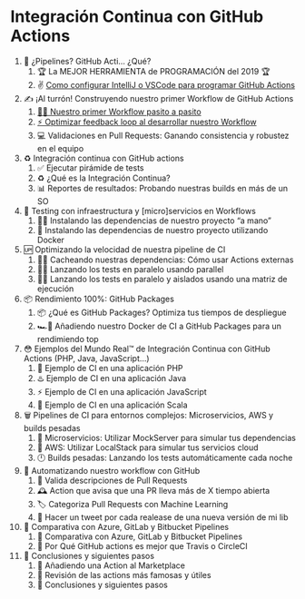 # Integración Continua con GitHub Actions

1. 😬 ¿Pipelines? GitHub Acti… ¿Qué?
    1. 🏆 La MEJOR HERRAMIENTA de PROGRAMACIÓN del 2019 🏆
    2. ✌️ [Como configurar IntelliJ o VSCode para programar GitHub Actions](./notes/1-configurando-editor.md)
2. ✍️ ¡Al turrón! Construyendo nuestro primer Workflow de GitHub Actions
    1. [🏋️‍♀️ Nuestro primer Workflow pasito a pasito](./notes/2-nuestro-primer-workflow.md)
    2. [⚡️ Optimizar feedback loop al desarrollar nuestro Workflow](./notes/3-optimizar-feedback-loop-al-desarrollar-workflow.md)
    3. 💻 Validaciones en Pull Requests: Ganando consistencia y robustez en el equipo
3. ♻️ Integración continua con GitHub actions
    1. ✅ Ejecutar pirámide de tests
    2. ♻️ ¿Qué es la Integración Continua?
    3. 📊 Reportes de resultados: Probando nuestras builds en más de un SO
4. 🔗 Testing con infraestructura y [micro]servicios en Workflows
    1. 👩‍💻 Instalando las dependencias de nuestro proyecto “a mano”
    2. 🐳 Instalando las dependencias de nuestro proyecto utilizando Docker
5. 🆙 Optimizando la velocidad de nuestra pipeline de CI
    1. 🐢💨 Cacheando nuestras dependencias: Cómo usar Actions externas
    2. 🐎💨 Lanzando los tests en paralelo usando parallel
    3. 🚗💨 Lanzando los tests en paralelo y aislados usando una matriz de ejecución
6. 📦 Rendimiento 100%: GitHub Packages
    1. 📦 ¿Qué es GitHub Packages? Optimiza tus tiempos de despliegue
    2. 🏎💨 Añadiendo nuestro Docker de CI a GitHub Packages para un rendimiendo top
7. 😳 Ejemplos del Mundo Real™️ de Integración Continua con GitHub Actions (PHP, Java, JavaScript…)
    1. 🐘 Ejemplo de CI en una aplicación PHP
    2. ♨️ Ejemplo de CI en una aplicación Java
    3. ⚡️ Ejemplo de CI en una aplicación JavaScript
    4. 🧬 Ejemplo de CI en una aplicación Scala
8. 🗑 Pipelines de CI para entornos complejos: Microservicios, AWS y builds pesadas
    1. 🔗 Microservicios: Utilizar MockServer para simular tus dependencias
    2. 🏡 AWS: Utilizar LocalStack para simular tus servicios cloud
    3. 🕛 Builds pesadas: Lanzando los tests automáticamente cada noche
9. 🤖 Automatizando nuestro workflow con GitHub
    1. 📏 Valida descripciones de Pull Requests
    2. 🕰 Action que avisa que una PR lleva más de X tiempo abierta
    3. 🏷 Categoriza Pull Requests con Machine Learning
    4. 🐧 Hacer un tweet por cada realease de una nueva versión de mi lib
10. 👀 Comparativa con Azure, GitLab y Bitbucket Pipelines
    1. 👀 Comparativa con Azure, GitLab y Bitbucket Pipelines
    2. 🤔 Por Qué GitHub actions es mejor que Travis o CircleCI
11. 👋 Conclusiones y siguientes pasos
    1. 🏬 Añadiendo una Action al Marketplace
    2. 👀 Revisión de las actions más famosas y útiles
    3. 👋 Conclusiones y siguientes pasos
